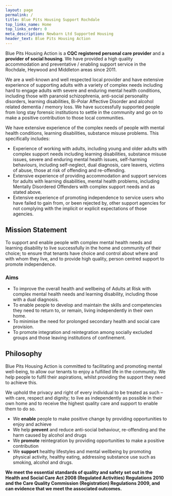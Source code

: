 ```yaml
---
layout: page
permalink: /
title: Blue Pits Housing Support Rochdale
top_links_name: Home
top_links_order: 0
meta_description: Newbarn Ltd Supported Housing
header_text: Blue Pits Housing Action
---
```


Blue Pits Housing Action is a **CQC registered personal care provider** and a **provider of social housing**. We have provided a high quality accommodation and preventative / enabling support service in the Rochdale, Heywood and Middleton areas since 2011.

We are a well-known and well respected local provider and have extensive experience of supporting adults with a variety of complex needs including hard to engage adults with severe and enduring mental health conditions, including those with paranoid schizophrenia, anti-social personality disorders, learning disabilities, Bi-Polar Affective Disorder and alcohol related dementia / memory loss. We have successfully supported people from long stay forensic institutions to settle in the community and go on to make a positive contribution to those local communities.

We have extensive experience of the complex needs of people with mental health conditions, learning disabilities, substance misuse problems.  This specifically includes:

- Experience of working with adults, including young and older adults with complex support needs including learning disabilities, substance misuse issues, severe and enduring mental health issues, self-harming behaviours, including self-neglect, dual diagnosis, care leavers, victims of abuse, those at risk of offending and re-offending.
- Extensive experience of providing accommodation and support services for adults with learning disabilities, mental health problems, including Mentally Disordered Offenders with complex support needs and as stated above.
- Extensive experience of promoting independence to service users who have failed to gain from, or been rejected by, other support agencies for not complying with the implicit or explicit expectations of those agencies.

## <span>Mission Statement</span>

To support and enable people with complex mental health needs and learning disability to live successfully in the home and community of their choice; to ensure that tenants have choice and control about where and with whom they live, and to provide high quality, person centred support to promote independence.

### <span>Aims</span>

- To improve the overall health and wellbeing of Adults at Risk with complex mental health needs and learning disability, including those with a dual diagnosis.
- To enable people to develop and maintain the skills and competencies they need to return to, or remain, living independently in their own home.
- To minimise the need for prolonged secondary health and social care provision.
- To promote integration and reintegration among socially excluded groups and those leaving institutions of confinement.

## <span>Philosophy</span>

Blue Pits Housing Action is committed to facilitating and promoting mental well-being, to allow our tenants to enjoy a fulfilled life in the community. We help people to fulfil their aspirations, whilst providing the support they need to achieve this.

We uphold the privacy and right of every individual to be treated as such – with care, respect and dignity; to live as independently as possible in their own home and to receive the highest quality care and support to enable them to do so.

- We **enable** people to make positive change by providing opportunities to enjoy and achieve
- We help **prevent** and reduce anti-social behaviour, re-offending and the harm caused by alcohol and drugs
- We **promote** reintegration by providing opportunities to make a positive contribution
- We **support** healthy lifestyles and mental wellbeing by promoting physical activity, healthy eating, addressing substance use such as smoking, alcohol and drugs.

**We meet the essential standards of quality and safety set out in the Health and Social Care Act 2008 (Regulated Activities) Regulations 2010 and the Care Quality Commission (Registration) Regulations 2009, and can evidence that we meet the associated outcomes.**
